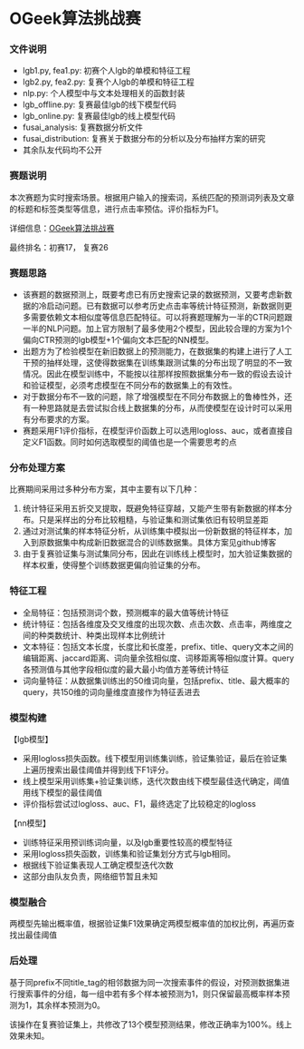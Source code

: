 # OGeek算法挑战赛

### 文件说明

+ lgb1.py, fea1.py: 初赛个人lgb的单模和特征工程
+ lgb2.py, fea2.py: 复赛个人lgb的单模和特征工程
+ nlp.py: 个人模型中与文本处理相关的函数封装
+ lgb_offline.py: 复赛最佳lgb的线下模型代码
+ lgb_online.py: 复赛最佳lgb的线上模型代码
+ fusai_analysis: 复赛数据分析文件
+ fusai_distribution: 复赛关于数据分布的分析以及分布抽样方案的研究
+ 其余队友代码均不公开

### 赛题说明

本次赛题为实时搜索场景。根据用户输入的搜索词，系统匹配的预测词列表及文章的标题和标签类型等信息，进行点击率预估。评价指标为F1。

详细信息：[OGeek算法挑战赛](https://tianchi.aliyun.com/competition/information.htm?spm=5176.100067.5678.2.2a6471eebXF6aS&raceId=231688)

最终排名：初赛17， 复赛26

### 赛题思路

+ 该赛题的数据预测上，既要考虑已有历史搜索记录的数据预测，又要考虑新数据的冷启动问题。已有数据可以参考历史点击率等统计特征预测，新数据则更多需要依赖文本相似度等信息匹配特征。可以将赛题理解为一半的CTR问题跟一半的NLP问题。加上官方限制了最多使用2个模型，因此较合理的方案为1个偏向CTR预测的lgb模型+1个偏向文本匹配的NN模型。
+ 出题方为了检验模型在新旧数据上的预测能力，在数据集的构建上进行了人工干预的抽样处理，这使得数据集在训练集跟测试集的分布出现了明显的不一致情况。因此在模型训练中，不能按以往那样按照数据集分布一致的假设去设计和验证模型，必须考虑模型在不同分布的数据集上的有效性。
+ 对于数据分布不一致的问题，除了增强模型在不同分布数据上的鲁棒性外，还有一种思路就是去尝试拟合线上数据集的分布，从而使模型在设计时可以采用有分布要求的方案。
+ 赛题采用F1评价指标，在模型评价函数上可以选用logloss、auc，或者直接自定义F1函数。同时如何选取模型的阈值也是一个需要思考的点

### 分布处理方案

比赛期间采用过多种分布方案，其中主要有以下几种：

1. 统计特征采用五折交叉提取，既避免特征穿越，又能产生带有新数据的样本分布。只是采样出的分布比较粗糙，与验证集和测试集依旧有较明显差距
2. 通过对测试集的样本特征分析，从训练集中模拟出一份新数据的特征样本，加入到原数据集中构成新旧数据混合的训练数据集。具体方案见github博客
3. 由于复赛验证集与测试集同分布，因此在训练线上模型时，加大验证集数据的样本权重，使得整个训练数据更偏向验证集的分布。

### 特征工程

+ 全局特征：包括预测词个数，预测概率的最大值等统计特征
+ 统计特征：包括各维度及交叉维度的出现次数、点击次数、点击率，两维度之间的种类数统计、种类出现样本比例统计
+ 文本特征：包括文本长度，长度比和长度差，prefix、title、query文本之间的编辑距离、jaccard距离、词向量余弦相似度、词移距离等相似度计算。query各预测值与其他字段相似度的最大最小均值方差等统计特征
+ 词向量特征：从数据集训练出的50维词向量，包括prefix、title、最大概率的query，共150维的词向量维度直接作为特征丢进去

### 模型构建

【lgb模型】
+ 采用logloss损失函数。线下模型用训练集训练，验证集验证，最后在验证集上遍历搜索出最佳阈值并得到线下F1评分。
+ 线上模型采用训练集+验证集训练，迭代次数由线下模型最佳迭代确定，阈值用线下模型的最佳阈值
+ 评价指标尝试过logloss、auc、F1，最终选定了比较稳定的logloss

【nn模型】
+ 训练特征采用预训练词向量，以及lgb重要性较高的模型特征
+ 采用logloss损失函数，训练集和验证集划分方式与lgb相同。
+ 根据线下验证集表现人工确定模型迭代次数
+ 这部分由队友负责，网络细节暂且未知

### 模型融合

两模型先输出概率值，根据验证集F1效果确定两模型概率值的加权比例，再遍历查找出最佳阈值

### 后处理

基于同prefix不同title_tag的相邻数据为同一次搜索事件的假设，对预测数据集进行搜索事件的分组，每一组中若有多个样本被预测为1，则只保留最高概率样本预测为1，其余样本预测为0。

该操作在复赛验证集上，共修改了13个模型预测结果，修改正确率为100%。线上效果未知。
